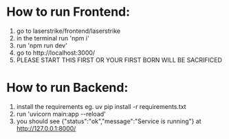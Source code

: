 # How to run Frontend:
1. go to laserstrike/frontend/laserstrike
2. in the terminal run 'npm i'
3. run 'npm run dev'
4. go to http://localhost:3000/
5. PLEASE START THIS FIRST OR YOUR FIRST BORN WILL BE SACRIFICED

# How to run Backend:
1. install the requirements eg. uv pip install -r requirements.txt
2. run 'uvicorn main:app --reload'
3. you should see {"status":"ok","message":"Service is running"} at http://127.0.0.1:8000/
